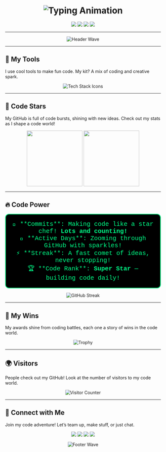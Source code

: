 <h1 align="center">
  <img src="https://readme-typing-svg.demolab.com?font=Orbitron&size=34&duration=3000&pause=600&color=00FF88&vCenter=true&width=480&lines=%F0%9F%9A%80+Hi%2C+I'm+Raghav!;Code+Wizard;Building+Cool+Stuff" alt="Typing Animation" />
</h1>

<p align="center">
  <a href="https://raghavpanthi.com.np"><img src="https://img.shields.io/badge/Portfolio-%23000000.svg?style=for-the-badge&logo=react&logoColor=00FF88&labelColor=000000"/></a>
  <a href="https://www.linkedin.com/in/raghav-vian-panthi/"><img src="https://img.shields.io/badge/LinkedIn-%230077B5.svg?style=for-the-badge&logo=linkedin&logoColor=00FF88&labelColor=000000"/></a>
  <a href="https://leetcode.com/Mrcoderv/"><img src="https://img.shields.io/badge/LeetCode-%23FFA116.svg?style=for-the-badge&logo=leetcode&logoColor=00FF88&labelColor=000000"/></a>
  <a href="https://share.streamlit.io/user/mrcoderv"><img src="https://img.shields.io/badge/Streamlit-App-%23FF4B4B.svg?style=for-the-badge&logo=streamlit&logoColor=00FF88&labelColor=000000"/></a>
</p>

---

<p align="center">
  <img src="https://capsule-render.vercel.app/api?type=wave&color=gradient&gradientColors=00FF88,FF00CC,00FFFF&height=150§ion=header&text=Welcome%20to%20my%20GitHub!&fontSize=42&fontAlignY=35&desc=🌌%20Code+%7C%20Fun+%7C%20Create&descAlignY=65&animation=twirl" alt="Header Wave"/>
</p>

---

## 🌟 **My Tools**

I use cool tools to make fun code. My kit? A mix of coding and creative spark.

<p align="center">
  <img src="https://skillicons.dev/icons?i=python,js,java,c,wordpress,jupyter,react,nodejs,docker,git,flask,aws,html,css,mysql" alt="Tech Stack Icons" />
</p>

---

## 🌌 **Code Stars**

My GitHub is full of code bursts, shining with new ideas. Check out my stats as I shape a code world!

<p align="center">
  <img height="180em" src="https://github-readme-stats.vercel.app/api?username=Mrcoderv&show_icons=true&theme=radical&include_all_commits=true&count_private=true&border_radius=15&border_color=00FF88&bg_color=000000"/>
  <img height="180em" src="https://github-readme-stats.vercel.app/api/top-langs/?username=Mrcoderv&layout=compact&theme=radical&border_radius=15&border_color=00FF88&bg_color=000000"/>
</p>

---

## 🔥 **Code Power**

<p align="center" style="background-color: #000000; padding: 20px; border-radius: 12px; border: 2px solid #00FF88;">
  <span style="color: #00FF88; font-family: 'Courier New', Courier, monospace; font-size: 20px;">
    💾 **Commits**: Making code like a star chef! <b>Lots and counting!</b><br>
    🌌 **Active Days**: Zooming through GitHub with sparkles!<br>
    ⚡ **Streak**: A fast comet of ideas, never stopping!<br>
    🏆 **Code Rank**: <b>Super Star</b> — building code daily!
  </span>
</p>

<p align="center">
  <img src="https://github-readme-streak-stats.herokuapp.com/?user=Mrcoderv&theme=radical&border_radius=12&border=00FF88&background=000000" alt="GitHub Streak"/>
</p>

---

## 🏅 **My Wins**

My awards shine from coding battles, each one a story of wins in the code world.

<p align="center">
  <img src="https://github-profile-trophy.vercel.app/?username=Mrcoderv&theme=radical&margin-w=15&margin-h=15&row=2&column=4&no-bg=true" alt="Trophy"/>
</p>

---

## 🌍 **Visitors**

People check out my GitHub! Look at the number of visitors to my code world.

<p align="center">
  <img src="https://komarev.com/ghpvc/?username=Mrcoderv&label=Cosmic+Voyagers&color=00FF88&style=for-the-badge" alt="Visitor Counter"/>
</p>

---

## 🤝 **Connect with Me**

Join my code adventure! Let’s team up, make stuff, or just chat.

<p align="center">
  <a href="mailto:Raghavap.339@gmail.com"><img src="https://img.shields.io/badge/Gmail-%23D14836.svg?style=for-the-badge&logo=gmail&logoColor=00FF88&labelColor=000000"/></a>
  <a href="https://www.instagram.com/raghavavian/"><img src="https://img.shields.io/badge/Instagram-%23E4405F.svg?style=for-the-badge&logo=instagram&logoColor=00FF88&labelColor=000000"/></a>
  <a href="https://discord.com/users/raghavog"><img src="https://img.shields.io/badge/Discord-%237289DA.svg?style=for-the-badge&logo=discord&logoColor=00FF88&labelColor=000000"/></a>
  <a href="https://www.youtube.com/@RaghavVian"><img src="https://img.shields.io/badge/YouTube-%23FF0000.svg?style=for-the-badge&logo=youtube&logoColor=00FF88&labelColor=000000"/></a>
</p>

<p align="center">
  <img src="https://capsule-render.vercel.app/api?type=wave&color=gradient&gradientColors=FF00CC,00FF88,00FFFF&height=130§ion=footer&animation=twirl" alt="Footer Wave"/>
</p>
